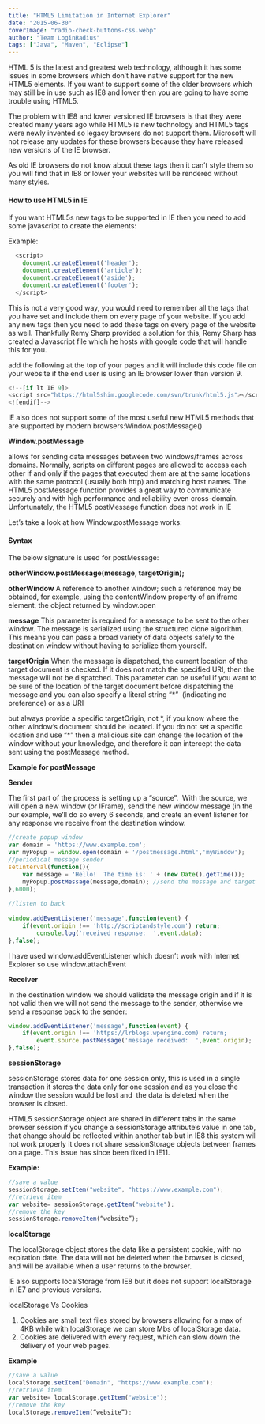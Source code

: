 ```yaml
---
title: "HTML5 Limitation in Internet Explorer"
date: "2015-06-30"
coverImage: "radio-check-buttons-css.webp"
author: "Team LoginRadius"
tags: ["Java", "Maven", "Eclipse"]
---
```


HTML 5 is the latest and greatest web technology, although it has some issues in some browsers which don’t have native support for the new HTML5 elements. If you want to support some of the older browsers which may still be in use such as IE8 and lower then you are going to have some trouble using HTML5.

The problem with IE8 and lower versioned IE browsers is that they were created many years ago while HTML5 is new technology and HTML5 tags were newly invented so legacy browsers do not support them. Microsoft will not release any updates for these browsers because they have released new versions of the IE browser.

As old IE browsers do not know about these tags then it can’t style them so you will find that in IE8 or lower your websites will be rendered without many styles.

#### How to use HTML5 in IE

If you want HTML5s new tags to be supported in IE then you need to add some javascript to create the elements:

Example:

```js
  <script>
    document.createElement('header');
    document.createElement('article');
    document.createElement('aside');
    document.createElement('footer');
  </script>
```
  
This is not a very good way, you would need to remember all the tags that you have set and include them on every page of your website. If you add any new tags then you need to add these tags on every page of the website as well. Thankfully Remy Sharp provided a solution for this, Remy Sharp has created a Javascript file which he hosts with google code that will handle this for you.

add the following at the top of your pages and it will include this code file on your website if the end user is using an IE browser lower than version 9.

```js
<!--[if lt IE 9]>
<script src="https://html5shim.googlecode.com/svn/trunk/html5.js"></script>
<![endif]-->
```
  
IE also does not support some of the most useful new HTML5 methods that are supported by modern browsers:Window.postMessage()

**Window.postMessage**

allows for sending data messages between two windows/frames across domains. Normally, scripts on different pages are allowed to access each other if and only if the pages that executed them are at the same locations with the same protocol (usually both http) and matching host names. The HTML5 postMessage function provides a great way to communicate securely and with high performance and reliability even cross-domain. Unfortunately, the HTML5 postMessage function does not work in IE

Let’s take a look at how Window.postMessage works:

#### Syntax

The below signature is used for postMessage:

**otherWindow.postMessage(message, targetOrigin);**

**otherWindow**
A reference to another window; such a reference may be obtained, for example, using the contentWindow property of an iframe element, the object returned by window.open

**message**
This parameter is required for a message to be sent to the other window. The message is serialized using the structured clone algorithm. This means you can pass a broad variety of data objects safely to the destination window without having to serialize them yourself.

**targetOrigin**
When the message is dispatched, the current location of the target document is checked. If it does not match the specified URI, then the message will not be dispatched. This parameter can be useful if you want to be sure of the location of the target document before dispatching the message and you can also specify a literal string “\*”  (indicating no preference) or as a URI

but always provide a specific targetOrigin, not \*, if you know where the other window’s document should be located. If you do not set a specific location and use “\*” then a malicious site can change the location of the window without your knowledge, and therefore it can intercept the data sent using the postMessage method.

**Example for postMessage**

**Sender**

The first part of the process is setting up a “source”.  With the source, we will open a new window (or IFrame), send the new window message (in the our example, we’ll do so every 6 seconds, and create an event listener for any response we receive from the destination window.

```javascript
//create popup window
var domain = 'https://www.example.com';
var myPopup = window.open(domain + '/postmessage.html','myWindow');
//periodical message sender
setInterval(function(){
    var message = 'Hello!  The time is: ' + (new Date().getTime());
    myPopup.postMessage(message,domain); //send the message and target URI
},6000);
 
//listen to back
 
window.addEventListener('message',function(event) {
    if(event.origin !== 'http://scriptandstyle.com') return;
        console.log('received response:  ',event.data);
},false);
```

I have used window.addEventListener which doesn’t work with Internet Explorer so use window.attachEvent

**Receiver**

In the destination window we should validate the message origin and if it is not valid then we will not send the message to the sender, otherwise we send a response back to the sender:

```javascript
window.addEventListener('message',function(event) {
    if(event.origin !== 'https://lrblogs.wpengine.com) return;
        event.source.postMessage('message received:  ',event.origin);
},false);
```
  
**sessionStorage**

sessionStorage stores data for one session only, this is used in a single transaction it stores the data only for one session and as you close the window the session would be lost and  the data is deleted when the browser is closed.

HTML5 sessionStorage object are shared in different tabs in the same browser session if you change a sessionStorage attribute’s value in one tab, that change should be reflected within another tab but in IE8 this system will not work properly it does not share sessionStorage objects between frames on a page. This issue has since been fixed in IE11.

**Example:**

```javascript
//save a value
sessionStorage.setItem("website", "https://www.example.com");
//retrieve item
var website= sessionStorage.getItem("website");
//remove the key
sessionStorage.removeItem(“website”);
```

**localStorage**

The localStorage object stores the data like a persistent cookie, with no expiration date. The data will not be deleted when the browser is closed, and will be available when a user returns to the browser.

IE also supports localStorage from IE8 but it does not support localStorage in IE7 and previous versions.

localStorage Vs Cookies

1. Cookies are small text files stored by browsers allowing for a max of 4KB while with localStorage we can store Mbs of localStorage data.
2. Cookies are delivered with every request, which can slow down the delivery of your web pages.

**Example**
```javascript
//save a value
localStorage.setItem("Domain", "https://www.example.com");
//retrieve item
var website= localStorage.getItem("website");
//remove the key
localStorage.removeItem(“website”);
```